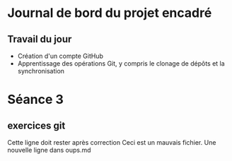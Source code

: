 # Journal de bord du projet encadré
## Travail du jour
- Création d'un compte GitHub
- Apprentissage des opérations Git, y compris le clonage de dépôts et la synchronisation
# Séance 3
## exercices git
Cette ligne doit rester après correction
Ceci est un mauvais fichier.
Une nouvelle ligne dans oups.md
